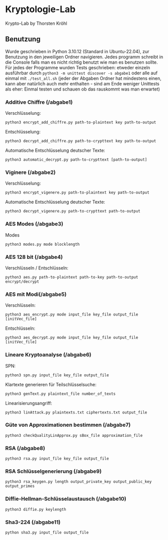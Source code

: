 # Kryptologie-Lab
Krypto-Lab by Thorsten Kröhl

## Benutzung
Wurde geschrieben in Python 3.10.12 (Standard in Ubuntu-22.04), zur Benutzung in den jeweiligen Ordner navigieren.
Jedes programm schreibt in die Console falls man es nicht richtig benutzt wie man es benutzen sollte.
Für jedes der Programme wurden Tests geschrieben:
etweder einzeln ausführbar durch `python3 -m unittest discover -s abgabe1`
oder alle auf einmal mit `./test_all.sh`
(jeder der Abgaben Ordner hat mindestens einen, kann aber natürlich auch mehr enthalten - sind am Ende weniger Unittests als eher: Einmal testen und schauen ob das rauskommt was man erwartet)


### Additive Chiffre (/abgabe1)

Verschlüsselung:

`python3 encrypt_add_chiffre.py path-to-plaintext key path-to-output`

Entschlüsselung:

`python3 decrypt_add_chiffre.py path-to-crypttext key path-to-output`

Automatische Entschlüsselung deutscher Texte:

`python3 automatic_decrypt.py path-to-crypttext [path-to-output]`

### Viginere (/abgabe2)

Verschlüsselung:

`python3 encrypt_vigenere.py path-to-plaintext key path-to-output`

Automatische Entschlüsselung deutscher Texte:

`python3 decrypt_vigenere.py path-to-crypttext path-to-output`

### AES Modes (/abgabe3)

Modes

`python3 modes.py mode blocklength`

### AES 128 bit (/abgabe4)

Verschlüsseln / Entschlüsseln:

`python3 aes.py path-to-plaintext path-to-key path-to-output encrypt/decrypt`

### AES mit Modi(/abgabe5)

Verschlüsseln:

`python3 aes_encrypt.py mode input_file key_file output_file [initVec_file]`

Entschlüsseln:

`python3 aes_decrypt.py mode input_file key_file output_file [initVec_file]`

### Lineare Kryptoanalyse (/abgabe6)

SPN:

`python3 spn.py input_file key_file output_file`

Klartexte generieren für Teilschlüsselsuche:

`python3 genText.py plaintext_file number_of_texts`

Linearisierungsangriff:

`python3 linAttack.py plaintexts.txt ciphertexts.txt output_file`

### Güte von Approximationen bestimmen (/abgabe7)

`python3 checkQualityLinApprox.py sBox_file approximation_file`

### RSA (/abgabe8)

`python3 rsa.py input_file key_file output_file`

### RSA Schlüsselgenerierung (/abgabe9)

`python3 rsa_keygen.py length output_private_key output_public_key output_primes`

### Diffie-Hellman-Schlüsselaustausch (/abgabe10)

`python3 diffie.py keylength`

### Sha3-224 (/abgabe11)

`python sha3.py input_file output_file`